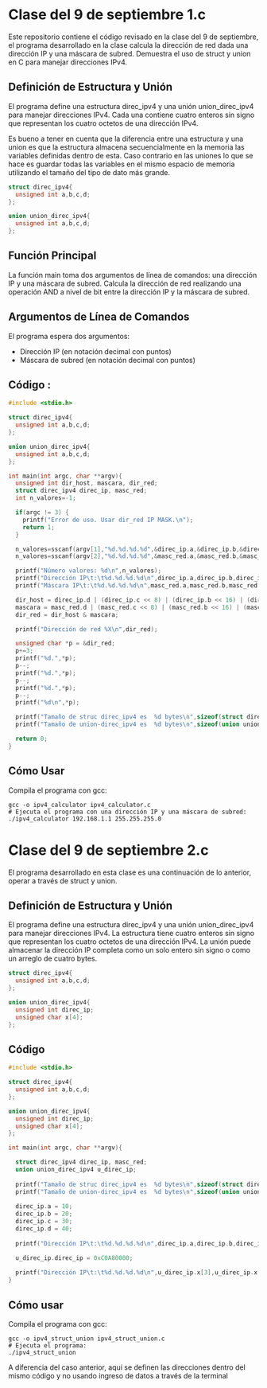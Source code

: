 # Clase del 9 de septiembre 1.c

Este repositorio contiene el código revisado en la clase del 9 de septiembre, 
el programa desarrollado en la clase calcula la dirección de red dada una dirección IP y una máscara de subred. 
Demuestra el uso de struct y union en C para manejar direcciones IPv4.

## Definición de Estructura y Unión

El programa define una estructura direc_ipv4 y una unión union_direc_ipv4 para manejar direcciones IPv4. 
Cada una contiene cuatro enteros sin signo que representan los cuatro octetos de una dirección IPv4.

Es bueno a tener en cuenta que la diferencia entre una estructura y una union es que la estructura almacena secuencialmente en la memoria 
las variables definidas dentro de esta. Caso contrario en las uniones lo que se hace es guardar todas las variables en el mismo espacio de memoria utilizando 
el tamaño del tipo de dato más grande.

```c
struct direc_ipv4{
  unsigned int a,b,c,d;
};

union union_direc_ipv4{
  unsigned int a,b,c,d;
};
```

## Función Principal

La función main toma dos argumentos de línea de comandos: una dirección IP y una máscara de subred. 
Calcula la dirección de red realizando una operación AND a nivel de bit entre la dirección IP y la máscara de subred.

## Argumentos de Línea de Comandos

El programa espera dos argumentos:

* Dirección IP (en notación decimal con puntos)
* Máscara de subred (en notación decimal con puntos)

## Código : 

```c
#include <stdio.h>

struct direc_ipv4{
  unsigned int a,b,c,d;
};

union union_direc_ipv4{
  unsigned int a,b,c,d;
};

int main(int argc, char **argv){
  unsigned int dir_host, mascara, dir_red;
  struct direc_ipv4 direc_ip, masc_red;
  int n_valores=-1;

  if(argc != 3) {
    printf("Error de uso. Usar dir_red IP MASK.\n");
    return 1;
  }

  n_valores=sscanf(argv[1],"%d.%d.%d.%d",&direc_ip.a,&direc_ip.b,&direc_ip.c,&direc_ip.d);
  n_valores=sscanf(argv[2],"%d.%d.%d.%d",&masc_red.a,&masc_red.b,&masc_red.c,&masc_red.d);  

  printf("Número valores: %d\n",n_valores);
  printf("Dirección IP\t:\t%d.%d.%d.%d\n",direc_ip.a,direc_ip.b,direc_ip.c,direc_ip.d);
  printf("Máscara IP\t:\t%d.%d.%d.%d\n",masc_red.a,masc_red.b,masc_red.c,masc_red.d);

  dir_host = direc_ip.d | (direc_ip.c << 8) | (direc_ip.b << 16) | (direc_ip.a << 24);
  mascara = masc_red.d | (masc_red.c << 8) | (masc_red.b << 16) | (masc_red.a << 24);
  dir_red = dir_host & mascara;

  printf("Dirección de red %X\n",dir_red);

  unsigned char *p = &dir_red;
  p+=3;
  printf("%d.",*p);
  p--;
  printf("%d.",*p);
  p--;
  printf("%d.",*p);
  p--;
  printf("%d\n",*p);

  printf("Tamaño de struc direc_ipv4 es  %d bytes\n",sizeof(struct direc_ipv4));
  printf("Tamaño de union-direc_ipv4 es  %d bytes\n",sizeof(union union_direc_ipv4));

  return 0;
}

```

## Cómo Usar

Compila el programa con gcc:

```console
gcc -o ipv4_calculator ipv4_calculator.c
# Ejecuta el programa con una dirección IP y una máscara de subred:
./ipv4_calculator 192.168.1.1 255.255.255.0
```

# Clase del 9 de septiembre 2.c

El programa desarrollado en esta clase es una continuación de lo anterior, operar a través de struct y union.


## Definición de Estructura y Unión

El programa define una estructura direc_ipv4 y una unión union_direc_ipv4 para manejar direcciones IPv4. 
La estructura tiene cuatro enteros sin signo que representan los cuatro octetos de una dirección IPv4. 
La unión puede almacenar la dirección IP completa como un solo entero sin signo o como un arreglo de cuatro bytes.

```c
struct direc_ipv4{
  unsigned int a,b,c,d;
};

union union_direc_ipv4{
  unsigned int direc_ip;
  unsigned char x[4];
};

```

## Código

```c
#include <stdio.h>

struct direc_ipv4{
  unsigned int a,b,c,d;
};

union union_direc_ipv4{
  unsigned int direc_ip;
  unsigned char x[4];
};

int main(int argc, char **argv){

  struct direc_ipv4 direc_ip, masc_red;
  union union_direc_ipv4 u_direc_ip;
  
  printf("Tamaño de struc direc_ipv4 es  %d bytes\n",sizeof(struct direc_ipv4));
  printf("Tamaño de union-direc_ipv4 es  %d bytes\n",sizeof(union union_direc_ipv4));   
  
  direc_ip.a = 10;
  direc_ip.b = 20;  
  direc_ip.c = 30;  
  direc_ip.d = 40;  
  
  printf("Dirección IP\t:\t%d.%d.%d.%d\n",direc_ip.a,direc_ip.b,direc_ip.c,direc_ip.d);

  u_direc_ip.direc_ip = 0xC0A80000;
  
  printf("Dirección IP\t:\t%d.%d.%d.%d\n",u_direc_ip.x[3],u_direc_ip.x[2],u_direc_ip.x[1],u_direc_ip.x[0]);
}

```

## Cómo usar
Compila el programa con gcc:

```console
gcc -o ipv4_struct_union ipv4_struct_union.c
# Ejecuta el programa:
./ipv4_struct_union
```

A diferencia del caso anterior, aquí se definen las direcciones dentro del mismo código y no usando ingreso de datos a través de la terminal
